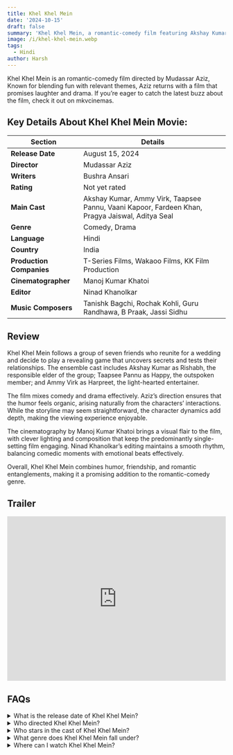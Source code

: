 ```yaml
---
title: Khel Khel Mein
date: '2024-10-15'
draft: false
summary: 'Khel Khel Mein, a romantic-comedy film featuring Akshay Kumar and Taapsee Pannu. Read our review and find streaming info on mkvcinemas.'
image: /i/khel-khel-mein.webp
tags:
  - Hindi
author: Harsh
---
```


Khel Khel Mein is an romantic-comedy film directed by Mudassar Aziz, Known for blending fun with relevant themes, Aziz returns with a film that promises laughter and drama. If you’re eager to catch the latest buzz about the film, check it out on mkvcinemas.

## Key Details About Khel Khel Mein Movie:

| Section                  | Details                                                                                         |
| ------------------------ | ----------------------------------------------------------------------------------------------- |
| **Release Date**         | August 15, 2024                                                                                 |
| **Director**             | Mudassar Aziz                                                                                   |
| **Writers**              | Bushra Ansari                                                                                   |
| **Rating**               | Not yet rated                                                                                   |
| **Main Cast**            | Akshay Kumar, Ammy Virk, Taapsee Pannu, Vaani Kapoor, Fardeen Khan, Pragya Jaiswal, Aditya Seal |
| **Genre**                | Comedy, Drama                                                                                   |
| **Language**             | Hindi                                                                                           |
| **Country**              | India                                                                                           |
| **Production Companies** | T-Series Films, Wakaoo Films, KK Film Production                                                |
| **Cinematographer**      | Manoj Kumar Khatoi                                                                              |
| **Editor**               | Ninad Khanolkar                                                                                 |
| **Music Composers**      | Tanishk Bagchi, Rochak Kohli, Guru Randhawa, B Praak, Jassi Sidhu                               |

## Review

Khel Khel Mein follows a group of seven friends who reunite for a wedding and decide to play a revealing game that uncovers secrets and tests their relationships. The ensemble cast includes Akshay Kumar as Rishabh, the responsible elder of the group; Taapsee Pannu as Happy, the outspoken member; and Ammy Virk as Harpreet, the light-hearted entertainer.

The film mixes comedy and drama effectively. Aziz’s direction ensures that the humor feels organic, arising naturally from the characters’ interactions. While the storyline may seem straightforward, the character dynamics add depth, making the viewing experience enjoyable.

The cinematography by Manoj Kumar Khatoi brings a visual flair to the film, with clever lighting and composition that keep the predominantly single-setting film engaging. Ninad Khanolkar’s editing maintains a smooth rhythm, balancing comedic moments with emotional beats effectively.

Overall, Khel Khel Mein combines humor, friendship, and romantic entanglements, making it a promising addition to the romantic-comedy genre.

## Trailer

<iframe width="100%" height="380" src="https://www.youtube.com/embed/RKZJtoFoaQg?si=lQyogWrIXd94EcMW" title={title} frameborder="0" allow="accelerometer; autoplay; clipboard-write; encrypted-media; gyroscope; picture-in-picture; web-share" referrerpolicy="strict-origin-when-cross-origin" allowfullscreen loading="lazy"></iframe>

## FAQs

<details>
  <summary>What is the release date of Khel Khel Mein?</summary>
  <p>Khel Khel Mein is set to release on August 15, 2024.</p>
</details>

<details>
  <summary>Who directed Khel Khel Mein?</summary>
  <p>The film is directed by Mudassar Aziz.</p>
</details>

<details>
  <summary>Who stars in the cast of Khel Khel Mein?</summary>
  <p>The main cast includes Akshay Kumar, Ammy Virk, Taapsee Pannu, and Vaani Kapoor, among others.</p>
</details>

<details>
  <summary>What genre does Khel Khel Mein fall under?</summary>
  <p>The film is a romantic-comedy that includes elements of drama.</p>
</details>

<details>
  <summary>Where can I watch Khel Khel Mein?</summary>
  <p>You can check for streaming options on mkvcinemas after its release.</p>
</details>
